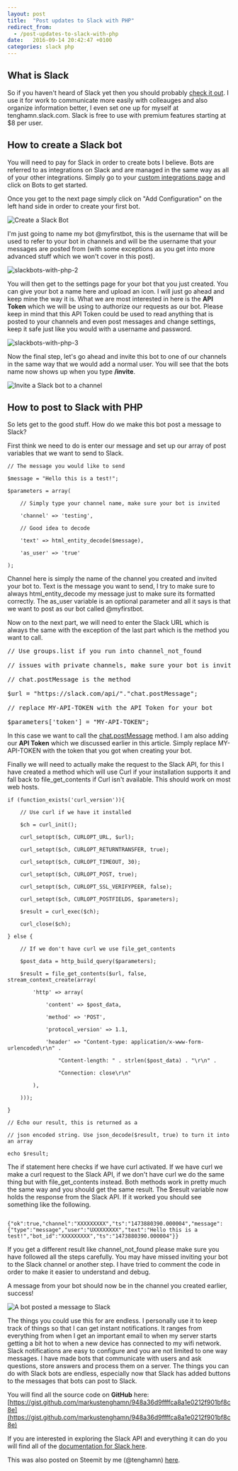 ```yaml
---
layout: post
title:  "Post updates to Slack with PHP"
redirect_from:
  - /post-updates-to-slack-with-php
date:   2016-09-14 20:42:47 +0100
categories: slack php
---
```


## What is Slack

So if you haven't heard of Slack yet then you should probably [check it out](http://slack.com). I use it for work to communicate more easily with colleauges and also organize information better, I even set one up for myself at tenghamn.slack.com. Slack is free to use with premium features starting at $8 per user.

## How to create a Slack bot

You will need to pay for Slack in order to create bots I believe. Bots are referred to as integrations on Slack and are managed in the same way as all of your other integrations. Simply go to your [custom integrations page](http://slack.com/apps/manage/custom-integrations) and click on Bots to get started.

Once you get to the next page simply click on "Add Configuration" on the left hand side in order to create your first bot.

![Create a Slack Bot](/assets/images/posts/2016-09-14-post-updates-to-slack-with-php/slackbots-with-php-1-min.jpeg)

I'm just going to name my bot @myfirstbot, this is the username that will be used to refer to your bot in channels and will be the username that your messages are posted from (with some exceptions as you get into more advanced stuff which we won't cover in this post).

![slackbots-with-php-2](/assets/images/posts/2016-09-14-post-updates-to-slack-with-php/slackbots-with-php-2-min.jpeg)

You will then get to the settings page for your bot that you just created. You can give your bot a name here and upload an icon. I will just go ahead and keep mine the way it is. What we are most interested in here is the **API Token** which we will be using to authorize our requests as our bot. Please keep in mind that this API Token could be used to read anything that is posted to your channels and even post messages and change settings, keep it safe just like you would with a username and password.

![slackbots-with-php-3](/assets/images/posts/2016-09-14-post-updates-to-slack-with-php/slackbots-with-php-3-min.jpeg)

Now the final step, let's go ahead and invite this bot to one of our channels in the same way that we would add a normal user. You will see that the bots name now shows up when you type **/invite**.

![Invite a Slack bot to a channel](/assets/images/posts/2016-09-14-post-updates-to-slack-with-php/slackbots-with-php-4-min.jpeg)

## How to post to Slack with PHP

So lets get to the good stuff. How do we make this bot post a message to Slack?

First think we need to do is enter our message and set up our array of post variables that we want to send to Slack.

```
// The message you would like to send

$message = "Hello this is a test!";

$parameters = array(

    // Simply type your channel name, make sure your bot is invited

    'channel' => 'testing',

    // Good idea to decode

    'text' => html_entity_decode($message),

    'as_user' => 'true'

);

```

Channel here is simply the name of the channel you created and invited your bot to. Text is the message you want to send, I try to make sure to always html_entity_decode my message just to make sure its formatted correctly. The as_user variable is an optional parameter and all it says is that we want to post as our bot called @myfirstbot.

Now on to the next part, we will need to enter the Slack URL which is always the same with the exception of the last part which is the method you want to call.

<pre class="language-php">// Use groups.list if you run into channel_not_found

// issues with private channels, make sure your bot is invited

// chat.postMessage is the method

$url = "https://slack.com/api/"."chat.postMessage";

// replace MY-API-TOKEN with the API Token for your bot

$parameters['token'] = "MY-API-TOKEN";</pre>

In this case we want to call the [chat.postMessage](https://api.slack.com/methods/chat.postMessage) method. I am also adding our **API Token** which we discussed earlier in this article. Simply replace MY-API-TOKEN with the token that you got when creating your bot.

Finally we will need to actually make the request to the Slack API, for this I have created a method which will use Curl if your installation supports it and fall back to file_get_contents if Curl isn't available. This should work on most web hosts.

```
if (function_exists('curl_version')){

    // Use curl if we have it installed

    $ch = curl_init();

    curl_setopt($ch, CURLOPT_URL, $url);

    curl_setopt($ch, CURLOPT_RETURNTRANSFER, true);

    curl_setopt($ch, CURLOPT_TIMEOUT, 30);

    curl_setopt($ch, CURLOPT_POST, true);

    curl_setopt($ch, CURLOPT_SSL_VERIFYPEER, false);

    curl_setopt($ch, CURLOPT_POSTFIELDS, $parameters);

    $result = curl_exec($ch);

    curl_close($ch);

} else {

    // If we don't have curl we use file_get_contents

    $post_data = http_build_query($parameters);

    $result = file_get_contents($url, false, stream_context_create(array(

        'http' => array(

            'content' => $post_data,

            'method' => 'POST',

            'protocol_version' => 1.1,

            'header' => "Content-type: application/x-www-form-urlencoded\r\n" .

                "Content-length: " . strlen($post_data) . "\r\n" .

                "Connection: close\r\n"

        ),

    )));

}

// Echo our result, this is returned as a

// json encoded string. Use json_decode($result, true) to turn it into an array

echo $result;

```

The if statement here checks if we have curl activated. If we have curl we make a curl request to the Slack API, if we don't have curl we do the same thing but with file_get_contents instead. Both methods work in pretty much the same way and you should get the same result. The $result variable now holds the response from the Slack API. If it worked you should see something like the following.

```

{"ok":true,"channel":"XXXXXXXXX","ts":"1473880390.000004","message":{"type":"message","user":"UXXXXXXXX","text":"Hello this is a test!","bot_id":"XXXXXXXXX","ts":"1473880390.000004"}}

```

If you get a different result like channel_not_found please make sure you have followed all the steps carefully. You may have missed inviting your bot to the Slack channel or another step. I have tried to comment the code in order to make it easier to understand and debug.

A message from your bot should now be in the channel you created earlier, success!

![A bot posted a message to Slack](/assets/images/posts/2016-09-14-post-updates-to-slack-with-php/slackbots-with-php-5-min.jpeg)

The things you could use this for are endless. I personally use it to keep track of things so that I can get instant notifications. It ranges from everything from when I get an important email to when my server starts getting a bit hot to when a new device has connected to my wifi network. Slack notifications are easy to configure and you are not limited to one way messages. I have made bots that communicate with users and ask questions, store answers and process them on a server. The things you can do with Slack bots are endless, especially now that Slack has added buttons to the messages that bots can post to Slack.

You will find all the source code on **GitHub** here: [https://gist.github.com/markustenghamn/948a36d9ffffca8a1e0212f901bf8c8e](https://gist.github.com/markustenghamn/948a36d9ffffca8a1e0212f901bf8c8e)

If you are interested in exploring the Slack API and everything it can do you will find all of the [documentation for Slack here](https://api.slack.com/methods).

This was also posted on Steemit by me (@tenghamn) [here](https://steemit.com/php/@tenghamn/post-updates-to-slack-with-php#comments).

